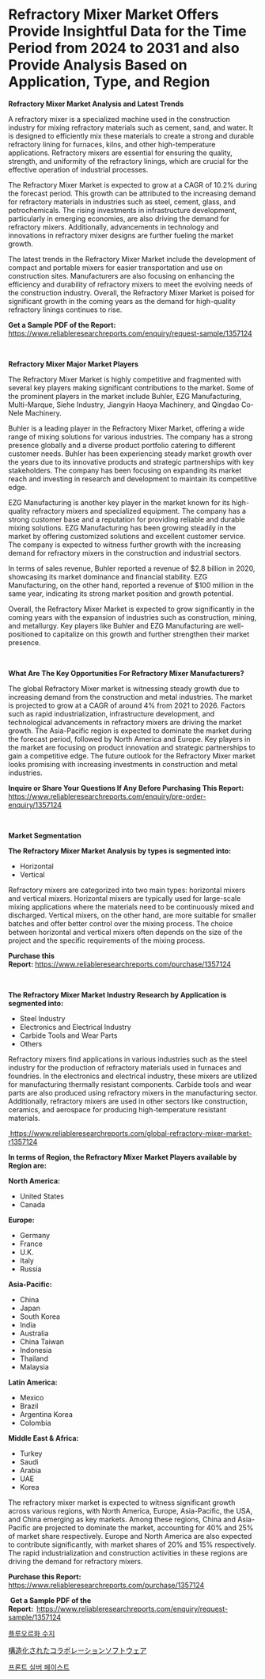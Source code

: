 <p><h1>Refractory Mixer Market Offers Provide Insightful Data for the Time Period from 2024 to 2031 and also Provide Analysis Based on Application, Type, and Region</h1></p><p><strong>Refractory Mixer Market Analysis and Latest Trends</strong></p>
<p><p>A refractory mixer is a specialized machine used in the construction industry for mixing refractory materials such as cement, sand, and water. It is designed to efficiently mix these materials to create a strong and durable refractory lining for furnaces, kilns, and other high-temperature applications. Refractory mixers are essential for ensuring the quality, strength, and uniformity of the refractory linings, which are crucial for the effective operation of industrial processes.</p><p>The Refractory Mixer Market is expected to grow at a CAGR of 10.2% during the forecast period. This growth can be attributed to the increasing demand for refractory materials in industries such as steel, cement, glass, and petrochemicals. The rising investments in infrastructure development, particularly in emerging economies, are also driving the demand for refractory mixers. Additionally, advancements in technology and innovations in refractory mixer designs are further fueling the market growth.</p><p>The latest trends in the Refractory Mixer Market include the development of compact and portable mixers for easier transportation and use on construction sites. Manufacturers are also focusing on enhancing the efficiency and durability of refractory mixers to meet the evolving needs of the construction industry. Overall, the Refractory Mixer Market is poised for significant growth in the coming years as the demand for high-quality refractory linings continues to rise.</p></p>
<p><strong>Get a Sample PDF of the Report:&nbsp;</strong> <a href="https://www.reliableresearchreports.com/enquiry/request-sample/1357124">https://www.reliableresearchreports.com/enquiry/request-sample/1357124</a></p>
<p>&nbsp;</p>
<p><strong>Refractory Mixer Major Market Players</strong></p>
<p><p>The Refractory Mixer Market is highly competitive and fragmented with several key players making significant contributions to the market. Some of the prominent players in the market include Buhler, EZG Manufacturing, Multi-Marque, Siehe Industry, Jiangyin Haoya Machinery, and Qingdao Co-Nele Machinery.</p><p>Buhler is a leading player in the Refractory Mixer Market, offering a wide range of mixing solutions for various industries. The company has a strong presence globally and a diverse product portfolio catering to different customer needs. Buhler has been experiencing steady market growth over the years due to its innovative products and strategic partnerships with key stakeholders. The company has been focusing on expanding its market reach and investing in research and development to maintain its competitive edge.</p><p>EZG Manufacturing is another key player in the market known for its high-quality refractory mixers and specialized equipment. The company has a strong customer base and a reputation for providing reliable and durable mixing solutions. EZG Manufacturing has been growing steadily in the market by offering customized solutions and excellent customer service. The company is expected to witness further growth with the increasing demand for refractory mixers in the construction and industrial sectors.</p><p>In terms of sales revenue, Buhler reported a revenue of $2.8 billion in 2020, showcasing its market dominance and financial stability. EZG Manufacturing, on the other hand, reported a revenue of $100 million in the same year, indicating its strong market position and growth potential.</p><p>Overall, the Refractory Mixer Market is expected to grow significantly in the coming years with the expansion of industries such as construction, mining, and metallurgy. Key players like Buhler and EZG Manufacturing are well-positioned to capitalize on this growth and further strengthen their market presence.</p></p>
<p>&nbsp;</p>
<p><strong>What Are The Key Opportunities For Refractory Mixer Manufacturers?</strong></p>
<p><p>The global Refractory Mixer market is witnessing steady growth due to increasing demand from the construction and metal industries. The market is projected to grow at a CAGR of around 4% from 2021 to 2026. Factors such as rapid industrialization, infrastructure development, and technological advancements in refractory mixers are driving the market growth. The Asia-Pacific region is expected to dominate the market during the forecast period, followed by North America and Europe. Key players in the market are focusing on product innovation and strategic partnerships to gain a competitive edge. The future outlook for the Refractory Mixer market looks promising with increasing investments in construction and metal industries.</p></p>
<p><strong>Inquire or Share Your Questions If Any Before Purchasing This Report:</strong> <a href="https://www.reliableresearchreports.com/enquiry/pre-order-enquiry/1357124">https://www.reliableresearchreports.com/enquiry/pre-order-enquiry/1357124</a></p>
<p>&nbsp;</p>
<p><strong>Market Segmentation</strong></p>
<p><strong>The Refractory Mixer Market Analysis by types is segmented into:</strong></p>
<p><ul><li>Horizontal</li><li>Vertical</li></ul></p>
<p><p>Refractory mixers are categorized into two main types: horizontal mixers and vertical mixers. Horizontal mixers are typically used for large-scale mixing applications where the materials need to be continuously mixed and discharged. Vertical mixers, on the other hand, are more suitable for smaller batches and offer better control over the mixing process. The choice between horizontal and vertical mixers often depends on the size of the project and the specific requirements of the mixing process.</p></p>
<p><strong>Purchase this Report:&nbsp;</strong><a href="https://www.reliableresearchreports.com/purchase/1357124">https://www.reliableresearchreports.com/purchase/1357124</a></p>
<p>&nbsp;</p>
<p><strong>The Refractory Mixer Market Industry Research by Application is segmented into:</strong></p>
<p><ul><li>Steel Industry</li><li>Electronics and Electrical Industry</li><li>Carbide Tools and Wear Parts</li><li>Others</li></ul></p>
<p><p>Refractory mixers find applications in various industries such as the steel industry for the production of refractory materials used in furnaces and foundries. In the electronics and electrical industry, these mixers are utilized for manufacturing thermally resistant components. Carbide tools and wear parts are also produced using refractory mixers in the manufacturing sector. Additionally, refractory mixers are used in other sectors like construction, ceramics, and aerospace for producing high-temperature resistant materials.</p></p>
<p><a href="https://www.reliableresearchreports.com/global-refractory-mixer-market-r1357124">&nbsp;https://www.reliableresearchreports.com/global-refractory-mixer-market-r1357124</a></p>
<p><strong>In terms of Region, the Refractory Mixer Market Players available by Region are:</strong></p>
<p>
    <p> <strong> North America: </strong>
        <ul>
            <li>United States</li>
            <li>Canada</li>
        </ul>
        </p> 
    <p> <strong> Europe: </strong>
        <ul>
            <li>Germany</li>
            <li>France</li>
            <li>U.K.</li>
            <li>Italy</li>
            <li>Russia</li>
        </ul>
        </p> 
    <p> <strong> Asia-Pacific: </strong>
        <ul>
            <li>China</li>
            <li>Japan</li>
            <li>South Korea</li>
            <li>India</li>
            <li>Australia</li>
            <li>China Taiwan</li>
            <li>Indonesia</li>
            <li>Thailand</li>
            <li>Malaysia</li>
        </ul>
        </p> 
    <p> <strong> Latin America: </strong>
        <ul>
            <li>Mexico</li>
            <li>Brazil</li>
            <li>Argentina Korea</li>
            <li>Colombia</li>
        </ul>
        </p> 
    <p> <strong> Middle East & Africa: </strong>
        <ul>
            <li>Turkey</li>
            <li>Saudi</li>
            <li>Arabia</li>
            <li>UAE</li>
            <li>Korea</li>
        </ul>
    </p>
    </p>
<p><p>The refractory mixer market is expected to witness significant growth across various regions, with North America, Europe, Asia-Pacific, the USA, and China emerging as key markets. Among these regions, China and Asia-Pacific are projected to dominate the market, accounting for 40% and 25% of market share respectively. Europe and North America are also expected to contribute significantly, with market shares of 20% and 15% respectively. The rapid industrialization and construction activities in these regions are driving the demand for refractory mixers.</p></p>
<p><strong>Purchase this Report: </strong><a href="https://www.reliableresearchreports.com/purchase/1357124">https://www.reliableresearchreports.com/purchase/1357124</a></p>
<p>&nbsp;<strong>Get a Sample PDF of the Report:&nbsp;&nbsp;</strong><a href="https://www.reliableresearchreports.com/enquiry/request-sample/1357124">https://www.reliableresearchreports.com/enquiry/request-sample/1357124</a></p>
<p><strong></strong></p>
<p><p><a href="https://medium.com/@kalimetz2023/2024%EB%85%84%EB%B6%80%ED%84%B0-2031%EB%85%84%EA%B9%8C%EC%A7%80%EC%9D%98-%ED%94%8C%EB%A3%A8%EC%98%A4%EB%A1%9C%EC%88%98%ED%99%94%EB%90%9C-%EC%88%98%EC%A7%80-%EC%8B%9C%EC%9E%A5-%EC%A0%84%EB%A7%9D%EA%B3%BC-%EC%98%88%EC%B8%A1-a107ca52d538">플루오르화 수지</a></p><p><a href="https://medium.com/@lelanadden5645/%E6%A7%8B%E9%80%A0%E5%8C%96%E5%8D%94%E5%8A%9B%E3%82%BD%E3%83%95%E3%83%88%E3%82%A6%E3%82%A7%E3%82%A2%E5%B8%82%E5%A0%B4%E3%81%AE%E8%A6%8F%E6%A8%A1-%E5%B8%82%E5%A0%B4%E3%82%BB%E3%82%B0%E3%83%A1%E3%83%B3%E3%83%86%E3%83%BC%E3%82%B7%E3%83%A7%E3%83%B3-%E5%B8%82%E5%A0%B4%E5%8B%95%E5%90%91-%E6%88%90%E9%95%B7%E5%88%86%E6%9E%90%E4%BA%88%E6%B8%AC2031%E5%B9%B4%E3%81%BE%E3%81%A7-0330c19ca9ca">構造化されたコラボレーションソフトウェア</a></p><p><a href="https://medium.com/@dallasrrellwg/2024%EB%85%84%EB%B6%80%ED%84%B0-2031%EB%85%84%EA%B9%8C%EC%A7%80-%EC%9D%98-cagr%EB%A1%9C-%ED%99%95%EC%9E%A5%EB%90%98%EB%8A%94-%ED%94%84%EB%A1%A0%ED%8A%B8-%EC%8B%A4%EB%B2%84-%ED%8E%98%EC%9D%B4%EC%8A%A4%ED%8A%B8-%EC%8B%9C%EC%9E%A5%EC%9D%98-%EA%B7%9C%EB%AA%A8%EC%97%90-%EB%8C%80%ED%95%9C-%ED%86%B5%EC%B0%B0%EB%A0%A5-e904d4789393">프론트 실버 페이스트</a></p></p>
